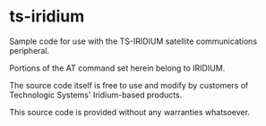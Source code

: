 # ts-iridium
Sample code for use with the TS-IRIDIUM satellite communications peripheral.

Portions of the AT command set herein belong to IRIDIUM.

The source code itself is free to use and modify by customers of Technologic Systems' Iridium-based products.

This source code is provided without any warranties whatsoever.
